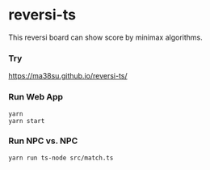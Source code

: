 # reversi-ts

This reversi board can show score by minimax algorithms.

### Try

https://ma38su.github.io/reversi-ts/

### Run Web App

```
yarn
yarn start
```

### Run NPC vs. NPC

```
yarn run ts-node src/match.ts
```
